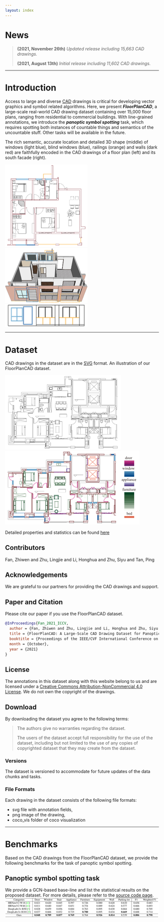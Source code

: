 ```yaml
---
layout: index
---
```


# News

> **(2021, November 26th)** *Updated release including 15,663 CAD drawings.*
>
> **(2021, August 13th)** *Initial release including 11,602 CAD drawings.*

---

# Introduction

Access to large and diverse [CAD](https://en.wikipedia.org/wiki/Computer-aided_design) drawings is critical for developing vector graphics and symbol related algorithms.
Here, we present ***FloorPlanCAD***, a large-scale real-world CAD drawing dataset containing over 15,000 floor plans, ranging from residential to commercial buildings.
With line-grained annotations, we introduce the ***panoptic symbol spotting*** task, which requires spotting both instances of countable things and semantics of the uncountable stuff.
Other tasks will be available in the future.

The rich semantic, accurate location and detailed 3D shape (middle) of windows (light blue), blind windows (blue),
railings (orange) and walls (dark red) are faithfully encoded in the CAD drawings of a floor plan (left) and its south facade (right).

<img src="./images/teaser01.svg" width="270" />
<img src="./images/teaser04.svg" width="270" />
<img src="./images/teaser03.svg" width="270" />

---

# Dataset

CAD drawings in the dataset are in the [SVG](https://en.wikipedia.org/wiki/Scalable_Vector_Graphics) format.
An illustration of our FloorPlanCAD dataset.

<img src="./images/dataset00.svg" width="380" />
<img src="./images/dataset01.svg" width="440" />

Detailed properties and statistics can be found [here](./classes-page.html)

## Contributors

Fan, Zhiwen and Zhu, Lingjie and Li, Honghua and Zhu, Siyu and Tan, Ping

## Acknowledgements

We are grateful to our partners for providing the CAD drawings and support.

## Paper and Citation

Please cite our paper if you use the FloorPlanCAD dataset.

```bibtex
@InProceedings{Fan_2021_ICCV,
  author = {Fan, Zhiwen and Zhu, Lingjie and Li, Honghua and Zhu, Siyu and Tan, Ping},
  title = {FloorPlanCAD: A Large-Scale CAD Drawing Dataset for Panoptic Symbol},
  booktitle = {Proceedings of the IEEE/CVF International Conference on Computer Vision (ICCV)},
  month = {October},
  year = {2021}
}
```

## License

The annotations in this dataset along with this website belong to us and are licensed under a [Creative Commons Attribution-NonCommercial 4.0 License](https://creativecommons.org/licenses/by-nc/4.0/legalcode).
We do not own the copyright of the drawings.

## Download

By downloading the dataset you agree to the following terms:

> The authors give no warranties regarding the dataset.
>
> The users of the dataset accept full responsibility for the use of the dataset, including but not limited to the use of any copies of copyrighted dataset that they may create from the dataset.

### Versions

The dataset is versioned to accommodate for future updates of the data chunks and tasks.

### File Formats

Each drawing in the dataset consists of the following file formats:
- svg file with annotation fields,
- png image of the drawing,
- coco_vis folder of coco visualization

---

# Benchmarks

Based on the CAD drawings from the FloorPlanCAD dataset, we provide the following benchmarks for the task of panoptic symbol spotting.

## Panoptic symbol spotting task

We provide a GCN-based base-line and list the statistical results on the proposed dataset.
For more details, please refer to the [source code page](https://github.com/aliyun).
![](./images/pancadnet.png)
